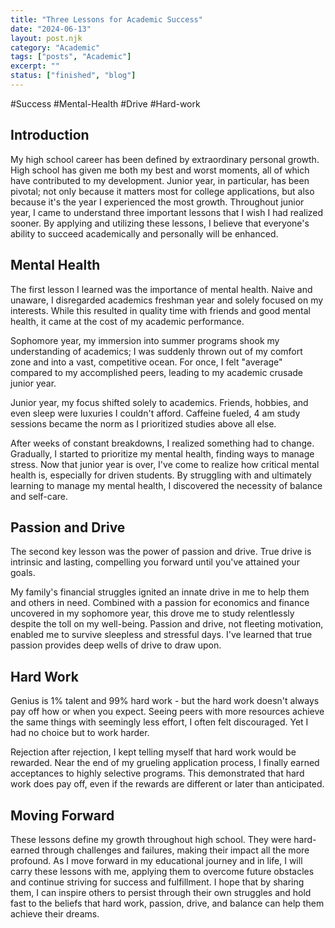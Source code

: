 ```yaml
---
title: "Three Lessons for Academic Success"
date: "2024-06-13"
layout: post.njk
category: "Academic"
tags: ["posts", "Academic"]
excerpt: ""
status: ["finished", "blog"]
---
```


#Success #Mental-Health #Drive #Hard-work 

## Introduction
My high school career has been defined by extraordinary personal growth. High school has given me both my best and worst moments, all of which have contributed to my development. Junior year, in particular, has been pivotal; not only because it matters most for college applications, but also because it's the year I experienced the most growth. Throughout junior year, I came to understand three important lessons that I wish I had realized sooner. By applying and utilizing these lessons, I believe that everyone's ability to succeed academically and personally will be enhanced.

## Mental Health
The first lesson I learned was the importance of mental health. Naive and unaware, I disregarded academics freshman year and solely focused on my interests. While this resulted in quality time with friends and good mental health, it came at the cost of my academic performance. 

Sophomore year, my immersion into summer programs shook my understanding of academics; I was suddenly thrown out of my comfort zone and into a vast, competitive ocean. For once, I felt "average" compared to my accomplished peers, leading to my academic crusade junior year.

Junior year, my focus shifted solely to academics. Friends, hobbies, and even sleep were luxuries I couldn't afford. Caffeine fueled, 4 am study sessions became the norm as I prioritized studies above all else.

After weeks of constant breakdowns, I realized something had to change. Gradually, I started to prioritize my mental health, finding ways to manage stress. Now that junior year is over, I've come to realize how critical mental health is, especially for driven students. By struggling with and ultimately learning to manage my mental health, I discovered the necessity of balance and self-care.

## Passion and Drive
The second key lesson was the power of passion and drive. True drive is intrinsic and lasting, compelling you forward until you've attained your goals. 

My family's financial struggles ignited an innate drive in me to help them and others in need. Combined with a passion for economics and finance uncovered in my sophomore year, this drove me to study relentlessly despite the toll on my well-being. Passion and drive, not fleeting motivation, enabled me to survive sleepless and stressful days. I've learned that true passion provides deep wells of drive to draw upon.

## Hard Work
Genius is 1% talent and 99% hard work - but the hard work doesn't always pay off how or when you expect. Seeing peers with more resources achieve the same things with seemingly less effort, I often felt discouraged. Yet I had no choice but to work harder. 

Rejection after rejection, I kept telling myself that hard work would be rewarded. Near the end of my grueling application process, I finally earned acceptances to highly selective programs. This demonstrated that hard work does pay off, even if the rewards are different or later than anticipated.

## Moving Forward
These lessons define my growth throughout high school. They were hard-earned through challenges and failures, making their impact all the more profound. As I move forward in my educational journey and in life, I will carry these lessons with me, applying them to overcome future obstacles and continue striving for success and fulfillment. I hope that by sharing them, I can inspire others to persist through their own struggles and hold fast to the beliefs that hard work, passion, drive, and balance can help them achieve their dreams.